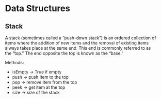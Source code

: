 # Data Structures

## Stack

A stack (sometimes called a “push-down stack”) is an ordered collection of items where the addition of new items and the removal of existing items always takes place at the same end. This end is commonly referred to as the “top.” The end opposite the top is known as the “base.”

Methods:

- isEmpty -> True if empty
- push    -> push item to the top
- pop     -> remove item from the top
- peek    -> get item at the top
- size    -> size of the stack
